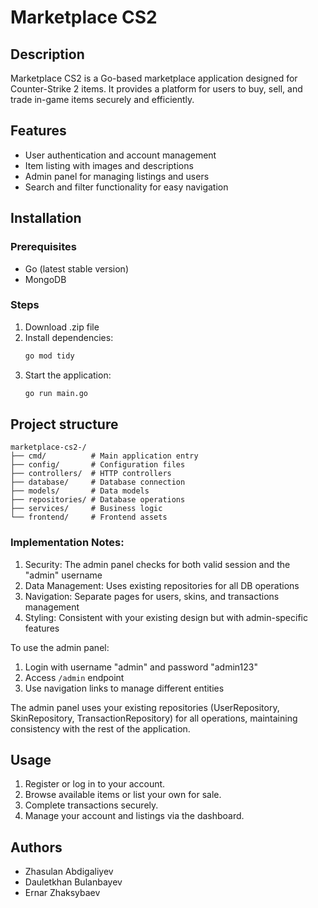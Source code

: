 # Marketplace CS2

## Description
Marketplace CS2 is a Go-based marketplace application designed for Counter-Strike 2 items. It provides a platform for users to buy, sell, and trade in-game items securely and efficiently.

## Features
- User authentication and account management
- Item listing with images and descriptions
- Admin panel for managing listings and users
- Search and filter functionality for easy navigation

## Installation
### Prerequisites
- Go (latest stable version)
- MongoDB

### Steps
1. Download .zip file
2. Install dependencies:
   ```sh
   go mod tidy
   ```
3. Start the application:
   ```sh
   go run main.go
   ```

## Project structure
```
marketplace-cs2-/
├── cmd/          # Main application entry
├── config/       # Configuration files
├── controllers/  # HTTP controllers
├── database/     # Database connection
├── models/       # Data models
├── repositories/ # Database operations
├── services/     # Business logic
└── frontend/     # Frontend assets
```
### Implementation Notes:

1. Security: The admin panel checks for both valid session and the "admin" username
2. Data Management: Uses existing repositories for all DB operations
3. Navigation: Separate pages for users, skins, and transactions management
4. Styling: Consistent with your existing design but with admin-specific features

To use the admin panel:
1. Login with username "admin" and password "admin123"
2. Access `/admin` endpoint
3. Use navigation links to manage different entities

The admin panel uses your existing repositories (UserRepository, SkinRepository, TransactionRepository) for all operations, maintaining consistency with the rest of the application.

## Usage
1. Register or log in to your account.
2. Browse available items or list your own for sale.
3. Complete transactions securely.
4. Manage your account and listings via the dashboard.

## Authors
* Zhasulan Abdigaliyev
* Dauletkhan Bulanbayev
* Ernar Zhaksybaev